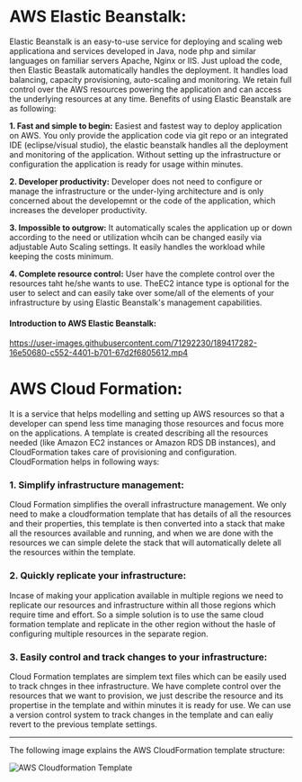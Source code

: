 # AWS Elastic Beanstalk:
  Elastic Beanstalk is an easy-to-use service for deploying and scaling web applicationa and services developed in Java, node php and similar languages on familiar servers Apache, Nginx or IIS.
Just upload the code, then Elastic Beastalk automatically handles the deployment. It handles  load balancing, capacity provisioning, auto-scaling and monitoring. 
We retain full control over the AWS resources powering the application and can access the underlying resources at any time.
Benefits of using Elastic Beanstalk are as following:
  
  
  **1. Fast and simple to begin:** 
      Easiest and fastest way to deploy application on AWS. You only provide the application code via git repo or an integrated IDE (eclipse/visual studio), the elastic beanstalk handles all the deployment and monitoring of the application. 
  Without setting up the infrastructure or configuration the application is ready for usage within minutes. 
  
  
  **2. Developer productivity:**
      Developer does not need to configure or manage the infrastructure or the under-lying architecture and is only concerned about the developemnt or the code of the application, which increases the developer productivity. 
      
  **3. Impossible to outgrow:**
      It automatically scales the application up or down according to the need or utilization whcih can be changed easily via adjustable Auto Scaling settings. It easily handles the workload while keeping the costs minimum. 
  
  **4. Complete resource control:**
      User have the complete control over the resources taht he/she wants to use. TheEC2 intance type is optional for the user to select and can easily take over some/all of the elements of your infrastructure by using Elastic Beanstalk's management capabilities.
      
#### Introduction to AWS Elastic Beanstalk:

https://user-images.githubusercontent.com/71292230/189417282-16e50680-c552-4401-b701-67d2f6805612.mp4  

# AWS Cloud Formation:
  It is a service that helps modelling and setting up AWS resources so that a developer can spend less time managing those resources and focus more on the applications. A template is created describing all the resources needed (like Amazon EC2 instances or Amazon RDS DB instances), 
  and CloudFormation takes care of provisioning and configuration. CloudFormation helps in following ways:
  
### 1. Simplify infrastructure management:
   Cloud Formation simplifies the overall infrastructure management. We only need to make a cloudformation template that has details of all the resources and their properties, this template is then converted into a stack
   that make all the resources available and running, and when we are done with the resources we can simple delete the stack that will automatically delete all the resources within the template.
    
### 2. Quickly replicate your infrastructure: 
   Incase of making your application available in multiple regions we need to replicate our resources and infrastructure within all those regions which require time and effort.
   So a simple solution is to use the same cloud formation template and replicate in the other region without the hasle of configuring multiple resources in the separate region. 

### 3. Easily control and track changes to your infrastructure:
   Cloud Formation templates are simplem text files which can be easily used to track chnges in thee infrastructure. We have complete control over the resources that we want to provision, we just describe the resource and its propertise in the template and within minutes it is ready for use.
   We can use a version control system to track changes in the template and can ealiy revert to the previous template settings.
  
---

The following image explains the AWS CloudFormation template structure:

![AWS Cloudformation Template](https://www.techielass.com/content/images/size/w1000/2022/04/GMT20220420-072512_Recording_1920x1080.00_00_00_00.Still001.png)
